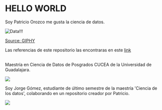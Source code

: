 # HELLO WORLD
Soy Patricio Orozco me gusta la ciencia de datos.

![](https://media.giphy.com/media/xT9C25UNTwfZuk85WP/giphy-downsized.gif "Data!!!")

[Source: GIPHY](https://media.giphy.com/media/xT9C25UNTwfZuk85WP/giphy-downsized.gif)

Las referencias de este repositorio las encontraras en este [link](https://github.com/patrickscln/hello/blob/main/docs/Referencias.md)

<br>
Maestría en Ciencia de Datos de Posgrados CUCEA de la Universidad de Guadalajara.

![](https://raw.githubusercontent.com/vcuspinera/UDG_MCD_Project_Dev_II/main/actividades/img/MCD_logo.png)


Soy Jorge Gómez, estudiante de último semestre de la maestría 'Ciencia de los datos', colaborando en un repositorio creador por Patricio.

![](https://media.giphy.com/media/487L0pNZKONFN01oHO/giphy.gif)
